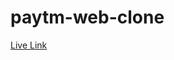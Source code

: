 # paytm-web-clone
[Live Link](https://630501116e5e930086d0ec40--aquamarine-duckanoo-c716d0.netlify.app/)  
